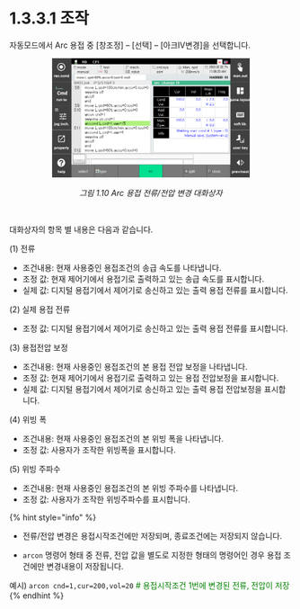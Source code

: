 ﻿# 1.3.3.1 조작

자동모드에서 Arc 용접 중 [창조정] – [선택] – [아크IV변경]을 선택합니다.

<p align="center">
 <img src="../../../_assets/1_10.png" width="70%"></img>
 <em><p align="center">그림 1.10 Arc 용접 전류/전압 변경 대화상자</p></em>
</p>   

<br>

대화상자의 항목 별 내용은 다음과 같습니다. 

(1)	전류

 -  조건내용: 현재 사용중인 용접조건의 송급 속도를 나타냅니다.
 -  조정 값: 현재 제어기에서 용접기로 출력하고 있는 송급 속도를 표시합니다.
 -  실제 값: 디지털 용접기에서 제어기로 송신하고 있는 출력 용접 전류를 표시합니다.

(2)	실제 용접 전류

 -  조정 값: 디지털 용접기에서 제어기로 송신하고 있는 출력 용접 전류를 표시합니다.

(3)	용접전압 보정

 -  조건내용: 현재 사용중인 용접조건의 본 용접 전압 보정을 나타냅니다.
 -  조정 값: 현재 제어기에서 용접기로 출력하고 있는 용접 전압보정을 표시합니다.
 -  실제 값: 디지털 용접기에서 제어기로 송신하고 있는 출력 용접 전압보정을 표시합니다.


(4)	위빙 폭

 -  조건내용: 현재 사용중인 용접조건의 본 위빙 폭을 나타냅니다.
 -  조정 값: 사용자가 조작한 위빙폭을 표시합니다.


(5)	위빙 주파수

 -  조건내용: 현재 사용중인 용접조건의 본 위빙 주파수를 나타냅니다.
 -  조정 값: 사용자가 조작한 위빙주파수를 표시합니다.




 
{% hint style="info" %}
- 전류/전압 변경은 용접시작조건에만 저장되며, 종료조건에는 저장되지 않습니다.

- ```arcon``` 명령어 형태 중 전류, 전압 값을 별도로 지정한 형태의 명령어인 경우 용접 조건에만 변경내용이 저장됩니다.

예시) ```arcon cnd=1,cur=200,vol=20``` <span style = "color:green"># 용접시작조건 1번에 변경된 전류, 전압이 저장</span>
{% endhint %}